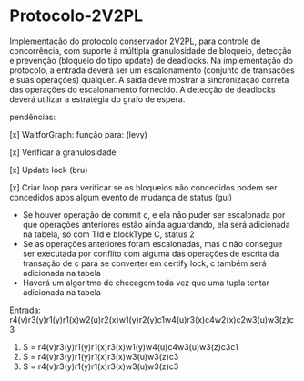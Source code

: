 # Protocolo-2V2PL
Implementação do protocolo conservador 2V2PL, para controle de concorrência, com suporte à múltipla granulosidade de bloqueio, detecção e prevenção (bloqueio do tipo update) de deadlocks. Na implementação do protocolo, a entrada deverá ser um escalonamento (conjunto de transações e suas operações) qualquer. A saída deve mostrar a sincronização correta das operações do escalonamento fornecido. A detecção de deadlocks deverá utilizar a estratégia do grafo de espera.

pendências:

[x] WaitforGraph: função para: (levy)
    
[x] Verificar a granulosidade

[x] Update lock (bru)

[x] Criar loop para verificar se os bloqueios não concedidos podem ser concedidos apos algum evento de mudança de status (gui)


- Se houver operação de commit c, e ela não puder ser escalonada por que operações anteriores estão ainda aguardando, ela será adicionada na tabela, só 
com TId e  blockType C, status 2
- Se as operações anteriores foram escalonadas, mas c não consegue ser executada
por conflito com alguma das operações de escrita da transação de c para se converter
em certify lock, c também será adicionada na tabela
- Haverá um algoritmo de checagem toda vez que uma tupla tentar adicionada na 
tabela

Entrada: r4(v)r3(y)r1(y)r1(x)w2(u)r2(x)w1(y)r2(y)c1w4(u)r3(x)c4w2(x)c2w3(u)w3(z)c3

1. S = r4(v)r3(y)r1(y)r1(x)r3(x)w1(y)w4(u)c4w3(u)w3(z)c3c1
2. S = r4(v)r3(y)r1(y)r1(x)r3(x)w3(u)w3(z)c3
3. S = r4(v)r3(y)r1(y)r1(x)r3(x)w3(u)w3(z)c3